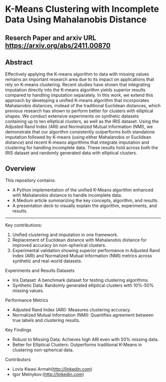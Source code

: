 # **K-Means Clustering with Incomplete Data Using Mahalanobis Distance**

## **Reserch Paper and arxiv URL**  https://arxiv.org/abs/2411.00870

## **Abstract**
Effectively applying the K-means algorithm to data with missing values remains an important research
area due to its impact on applications that rely on K-means clustering. Recent studies have shown
that integrating imputation directly into the K-means algorithm yields superior results compared to
handling imputation separately.
In this work, we extend this approach by developing a unified K-means algorithm that incorporates
Mahalanobis distances, instead of the traditional Euclidean distances, which previous research has
shown to perform better for clusters with elliptical shapes.
We conduct extensive experiments on synthetic datasets containing up to ten elliptical clusters, as well
as the IRIS dataset. Using the Adjusted Rand Index (ARI) and Normalized Mutual Information (NMI),
we demonstrate that our algorithm consistently outperforms both standalone imputation followed
by K-means (using either Mahalanobis or Euclidean distance) and recent K-means algorithms that
integrate imputation and clustering for handling incomplete data. These results hold across both the
IRIS dataset and randomly generated data with elliptical clusters.

## **Overview**
This repository contains:
- A Python implementation of the unified K-Means algorithm enhanced with Mahalanobis distance to handle incomplete data.
- A Medium article summarizing the key concepts, algorithm, and results.
- A presentation deck to visually explain the algorithm, experiments, and results.

---

Key contributions:
1. Unified clustering and imputation in one framework.
2. Replacement of Euclidean distance with Mahalanobis distance for improved accuracy on non-spherical clusters.
3. Experimental validation showing superior performance in Adjusted Rand Index (ARI) and Normalized Mutual Information (NMI) metrics across synthetic and real-world datasets.


Experiments and Results
Datasets
- Iris Dataset: A benchmark dataset for testing clustering algorithms.
- Synthetic Data: Randomly generated elliptical clusters with 10%-50% missing values.

Performance Metrics
- Adjusted Rand Index (ARI): Measures clustering accuracy.
- Normalized Mutual Information (NMI): Quantifies agreement between true labels and clustering results.

Key Findings
- Robust to Missing Data: Achieves high ARI even with 50% missing data.
- Better for Elliptical Clusters: Outperforms traditional K-Means in clustering non-spherical data.


Contributors
- Lovis Kwasi Armah(http://linkedin.com)
- Igor Melnykov:(http://linkedin.com)
